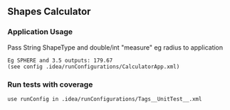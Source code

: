 ## Shapes Calculator

### Application Usage 

Pass String ShapeType and double/int "measure" eg radius to application

```
Eg SPHERE and 3.5 outputs: 179.67 
(see config .idea/runConfigurations/CalculatorApp.xml)
```

### Run tests with coverage

```
use runConfig in .idea/runConfigurations/Tags__UnitTest__.xml
```

